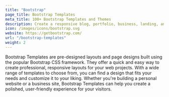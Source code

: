 ```yaml
---
title: "Bootstrap"
page_title: Bootstrap Templates
meta_title: 100+ Bootstrap Templates and Themes
description: Create a responsive blog, portfolio, business, landing, and admin dashboard website with Bootstrap Templates. Choose from a wide range of templates and themes.
icon: /images/icons/bootstrap.svg
website: https://getbootstrap.com/
url: "/bootstrap-templates"
weight: 2
---
```


Bootstrap Templates are pre-designed layouts and page designs built using the popular Bootstrap CSS framework. They offer a quick and easy way to create professional, responsive layouts for your web projects. With a wide range of templates to choose from, you can find a design that fits your needs and customize it to your liking. Whether you're building a personal website or a business site, Bootstrap Templates can help you create a polished, user-friendly experience for your visitors.

